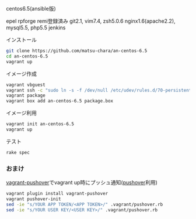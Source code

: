 centos6.5(ansible版)

epel rpforge remi登録済み
git2.1, vim7.4, zsh5.0.6
nginx1.6(apache2.2), mysql5.5, php5.5
jenkins

インストール
```sh
git clone https://github.com/matsu-chara/an-centos-6.5
cd an-centos-6.5
vagrant up
```

イメージ作成
```sh
vagrant vbguest
vagrant ssh -c "sudo ln -s -f /dev/null /etc/udev/rules.d/70-persistent-net.rules"
vagrant package
vagrant box add an-centos-6.5 package.box
```

イメージ利用
```sh
vagrant init an-centos-6.5
vagrant up
```

テスト
```sh
rake spec
```

### おまけ

[vagrant-pushover](http://deeeet.com/writing/2014/02/19/vagrant-pushover/)でvagrant up時にプッシュ通知([pushover](https://pushover.net/)利用)

```sh
vagrant plugin install vagrant-pushover
vagrant pushover-init
sed -ie "s/YOUR APP TOKEN/<APP TOKEN>/" .vagrant/pushover.rb
sed -ie "s/YOUR USER KEY/<USER KEY>/" .vagrant/pushover.rb
```
